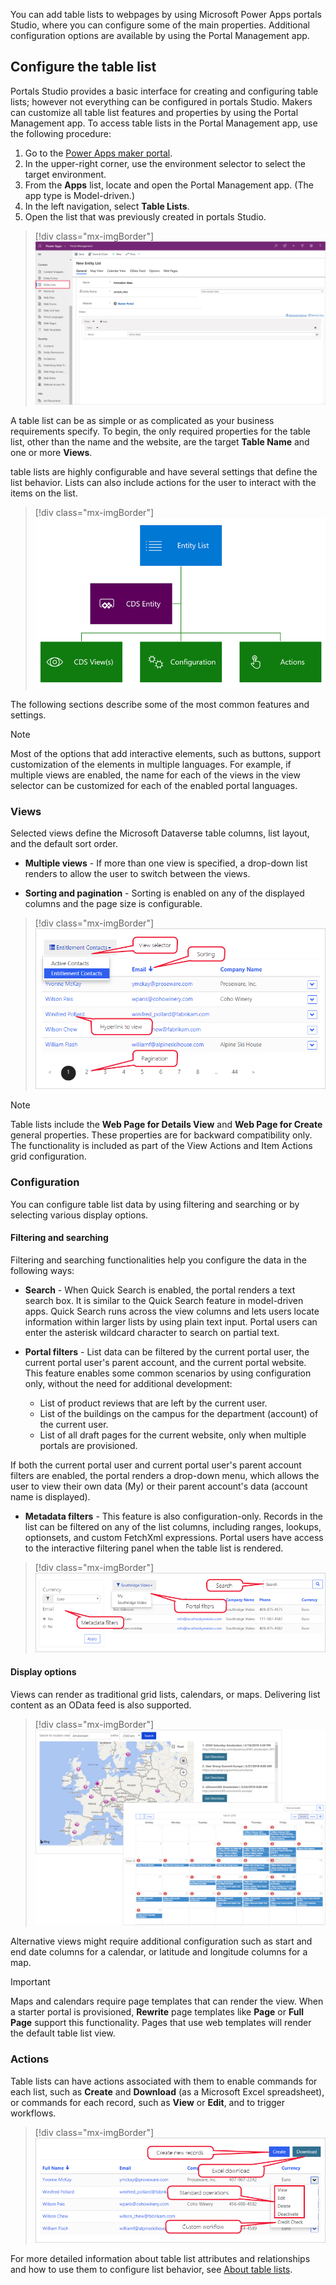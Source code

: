 You can add table lists to webpages by using Microsoft Power Apps portals Studio, where you can configure some of the main properties. Additional configuration options are available by using the Portal Management app.

## Configure the table list

Portals Studio provides a basic interface for creating and configuring table lists; however not everything can be configured in portals Studio. Makers can customize all table list features and properties by using the Portal Management app. To access table lists in the Portal Management app, use the following procedure:

1. Go to the [Power Apps maker portal](https://make.powerapps.com/?azure-portal=true).
1. In the upper-right corner, use the environment selector to select the target environment.
1. From the **Apps** list, locate and open the Portal Management app. (The app type is Model-driven.)
1. In the left navigation, select **Table Lists**.
1. Open the list that was previously created in portals Studio.

> [!div class="mx-imgBorder"]
> [![Screenshot of the New table list in Portal Management.](../media/list-portal-app.png)](../media/list-portal-app.png#lightbox)

A table list can be as simple or as complicated as your business requirements specify. To begin, the only required properties for the table list, other than the name and the website, are the target **Table Name** and one or more **Views**.

table lists are highly configurable and have several settings that define the list behavior. Lists can also include actions for the user to interact with the items on the list.

> [!div class="mx-imgBorder"]
> [![Diagram of table list structure and overview.](../media/entity-list-overview.png)](../media/entity-list-overview.png#lightbox)

The following sections describe some of the most common features and settings.

> [!NOTE]
> Most of the options that add interactive elements, such as buttons, support customization of the elements in multiple languages. For example, if multiple views are enabled, the name for each of the views in the view selector can be customized for each of the enabled portal languages.

### Views

Selected views define the Microsoft Dataverse table columns, list layout, and the default sort order.

- **Multiple views** - If more than one view is specified, a drop-down list renders to allow the user to switch between the views.

- **Sorting and pagination** - Sorting is enabled on any of the displayed columns and the page size is configurable.

> [!div class="mx-imgBorder"]
> [![Screenshot of the Entitlement Contacts view and features.](../media/entity-list-features.png)](../media/entity-list-features.png#lightbox)

> [!NOTE]
> Table lists include the **Web Page for Details View** and **Web Page for Create** general properties. These properties are for backward compatibility only. The functionality is included as part of the View Actions and Item Actions grid configuration.

### Configuration

You can configure table list data by using filtering and searching or by selecting various display options.

#### Filtering and searching

Filtering and searching functionalities help you configure the data in the following ways:

- **Search** - When Quick Search is enabled, the portal renders a text search box. It is similar to the Quick Search feature in model-driven apps. Quick Search runs across the view columns and lets users locate information within larger lists by using plain text input. Portal users can enter the asterisk wildcard character to search on partial text.

- **Portal filters** - List data can be filtered by the current portal user, the current portal user's parent account, and the current portal website. This feature enables some common scenarios by using configuration only, without the need for additional development:

  - List of product reviews that are left by the current user.
  - List of the buildings on the campus for the department (account) of the current user.
  - List of all draft pages for the current website, only when multiple portals are provisioned.

If both the current portal user and current portal user's parent account filters are enabled, the portal renders a drop-down menu, which allows the user to view their own data (My) or their parent account's data (account name is displayed).

- **Metadata filters** - This feature is also configuration-only. Records in the list can be filtered on any of the list columns, including ranges, lookups, optionsets, and custom FetchXml expressions. Portal users have access to the interactive filtering panel when the table list is rendered.

> [!div class="mx-imgBorder"]
> [![Screenshot of the table list search and filtering features.](../media/entity-list-features-filtering.png)](../media/entity-list-features-filtering.png#lightbox)

#### Display options

Views can render as traditional grid lists, calendars, or maps. Delivering list content as an OData feed is also supported.

> [!div class="mx-imgBorder"]
> [![Screenshot of the table list rendered as a map and calendar.](../media/entity-list-map-calendar.png)](../media/entity-list-map-calendar.png#lightbox)

Alternative views might require additional configuration such as start and end date columns for a calendar, or latitude and longitude columns for a map.

> [!IMPORTANT]
> Maps and calendars require page templates that can render the view. When a starter portal is provisioned, **Rewrite** page templates like **Page** or **Full Page** support this functionality. Pages that use web templates will render the default table list view.

### Actions

Table lists can have actions associated with them to enable commands for each list, such as **Create** and **Download** (as a Microsoft Excel spreadsheet), or commands for each record, such as **View** or **Edit**, and to trigger workflows.

> [!div class="mx-imgBorder"]
> [![Screenshot of the table list features and commands.](../media/entity-list-features-commands.png)](../media/entity-list-features-commands.png#lightbox)

For more detailed information about table list attributes and relationships and how to use them to configure list behavior, see [About table lists](/powerapps/maker/portals/configure/entity-lists/?azure-portal=true).
